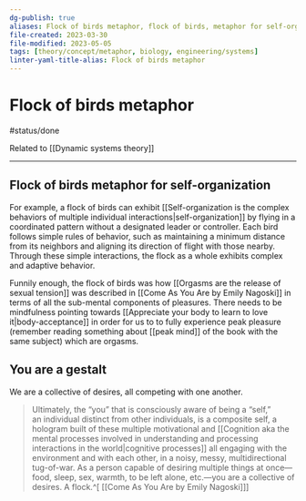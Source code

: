 ```yaml
---
dg-publish: true
aliases: Flock of birds metaphor, flock of birds, metaphor for self-organization, flock of birds metaphor for self-organization, collective desires
file-created: 2023-03-30
file-modified: 2023-05-05
tags: [theory/concept/metaphor, biology, engineering/systems]
linter-yaml-title-alias: Flock of birds metaphor
---
```


# Flock of birds metaphor

#status/done

Related to [[Dynamic systems theory]]

---

## Flock of birds metaphor for self-organization

For example, a flock of birds can exhibit [[Self-organization is the complex behaviors of multiple individual interactions|self-organization]] by flying in a coordinated pattern without a designated leader or controller. Each bird follows simple rules of behavior, such as maintaining a minimum distance from its neighbors and aligning its direction of flight with those nearby. Through these simple interactions, the flock as a whole exhibits complex and adaptive behavior.

Funnily enough, the flock of birds was how [[Orgasms are the release of sexual tension]] was described in [[Come As You Are by Emily Nagoski]]  in terms of all the sub-mental components of pleasures. There needs to be mindfulness pointing towards [[Appreciate your body to learn to love it|body-acceptance]]  in order for us to to fully experience peak pleasure (remember reading something about [[peak mind]] of the book with the same subject) which are orgasms.

## You are a gestalt

We are a collective of desires, all competing with one another.

> Ultimately, the “you” that is consciously aware of being a “self,” an individual distinct from other individuals, is a composite self, a hologram built of these multiple motivational and [[Cognition aka the mental processes involved in understanding and processing interactions in the world|cognitive processes]] all engaging with the environment and with each other, in a noisy, messy, multidirectional tug-of-war. As a person capable of desiring multiple things at once—food, sleep, sex, warmth, to be left alone, etc.—you are a collective of desires. A flock.^[ [[Come As You Are by Emily Nagoski]]]
